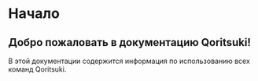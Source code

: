# Начало

## Добро пожаловать в документацию Qoritsuki!

В этой документации содержится информация по использованию всех команд Qoritsuki.
